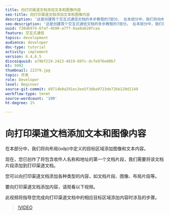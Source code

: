 ```yaml
---
title: 向打印渠道文档添加文本和图像内容
seo-title: 向打印渠道文档添加文本和图像内容
description: '这是创建首个交互式通信文档的多步教程的7部分。 在本部分中，我们将向布局(xdp)中定义的目标区域添加图像和文本内容。 '
seo-description: '这是创建首个交互式通信文档的多步教程的7部分。 在本部分中，我们将向布局(xdp)中定义的目标区域添加图像和文本内容。 '
uuid: f20d6974-6faf-4b90-a7ff-8aa8a620fcaa
feature: 交互式通信
topics: development
audience: developer
doc-type: tutorial
activity: implement
version: 6.4,6.5
discoiquuid: a79bf219-2423-4819-89fc-dcfe976e08b7
kt: 5992
thumbnail: 22379.jpg
topic: 开发
role: Developer
level: Beginner
source-git-commit: d9714b9a291ec3ee5f3dba9723de72bb120d2149
workflow-type: tm+mt
source-wordcount: '199'
ht-degree: 1%

---
```



# 向打印渠道文档添加文本和图像内容

在本部分中，我们将向布局(xdp)中定义的目标区域添加图像和文本内容。

现在，您已创作了将包含收件人名称和地址的第一个文档片段，我们需要将该文档片段添加到打印渠道文档。

您可以向打印渠道文档添加各种类型的内容，如文档片段、图像、布局片段等。

要向打印渠道文档添加内容，请观看以下视频。

此视频将指导您完成向打印渠道文档中的相应目标区域添加内容时涉及的步骤。

>[!VIDEO](https://video.tv.adobe.com/v/22379t2/?quality=9&learn=on)

